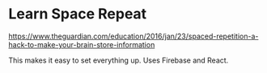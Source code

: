 # Learn Space Repeat
https://www.theguardian.com/education/2016/jan/23/spaced-repetition-a-hack-to-make-your-brain-store-information

This makes it easy to set everything up. Uses Firebase and React.
